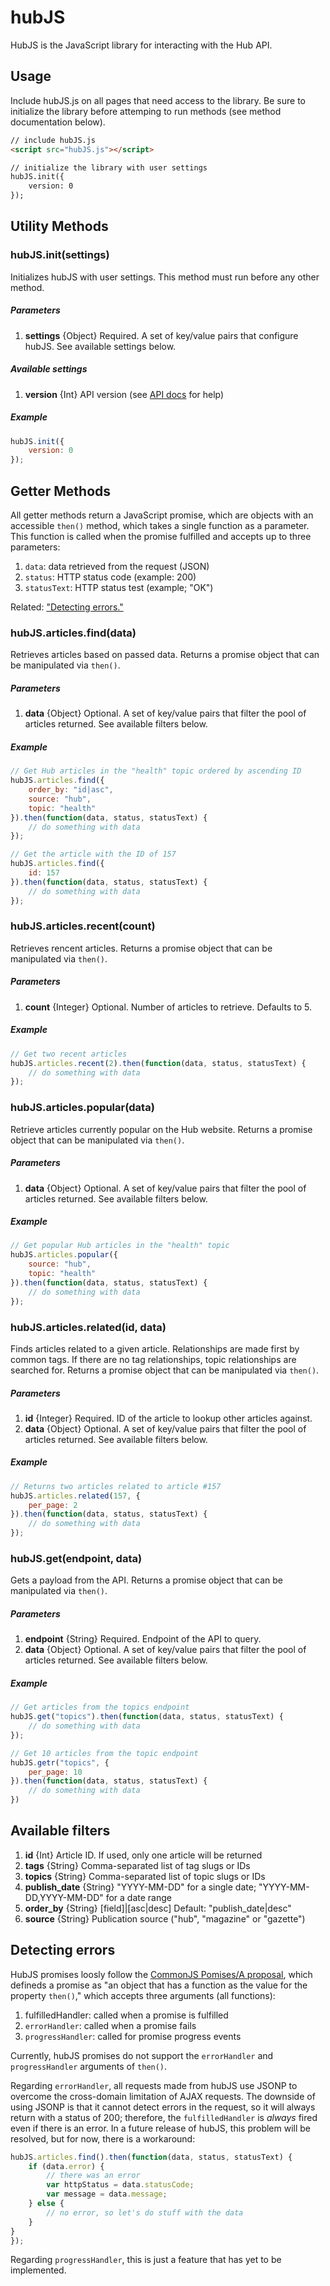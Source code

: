 # hubJS

HubJS is the JavaScript library for interacting with the Hub API.


## Usage

Include hubJS.js on all pages that need access to the library. Be sure to initialize the library before attemping to run methods (see method documentation below).

```html
// include hubJS.js
<script src="hubJS.js"></script>

// initialize the library with user settings
hubJS.init({
	version: 0
});
```


## Utility Methods

### hubJS.init(settings)
Initializes hubJS with user settings. This method must run before any other method.

##### Parameters

1. __settings__ {Object} Required. A set of key/value pairs that configure hubJS. See available settings below.


##### Available settings
1. __version__ {Int} API version (see [API docs](http://api.hub.jhu.edu/docs) for help)

##### Example

```javascript
hubJS.init({
	version: 0
});
```

## Getter Methods

All getter methods return a JavaScript promise, which are objects with an accessible `then()` method, which takes a single function as a parameter. This function is called when the promise fulfilled and accepts up to three parameters:

1. `data`: data retrieved from the request (JSON)
2. `status`: HTTP status code (example: 200)
3. `statusText`: HTTP status test (example; "OK")

Related: ["Detecting errors."](#detecting-errors)

### hubJS.articles.find(data)
Retrieves articles based on passed data. Returns a promise object that can be manipulated via `then()`.

##### Parameters

1. __data__ {Object} Optional. A set of key/value pairs that filter the pool of articles returned. See available filters below.


##### Example

```javascript
// Get Hub articles in the "health" topic ordered by ascending ID
hubJS.articles.find({
	order_by: "id|asc",
	source: "hub",
	topic: "health"
}).then(function(data, status, statusText) {
	// do something with data
});

// Get the article with the ID of 157
hubJS.articles.find({
	id: 157
}).then(function(data, status, statusText) {
	// do something with data
});
```


### hubJS.articles.recent(count)

Retrieves rencent articles. Returns a promise object that can be manipulated via `then()`.

##### Parameters

1. __count__ {Integer} Optional. Number of articles to retrieve. Defaults to 5.

##### Example

```javascript
// Get two recent articles
hubJS.articles.recent(2).then(function(data, status, statusText) {
	// do something with data
});
```


### hubJS.articles.popular(data)

Retrieve articles currently popular on the Hub website. Returns a promise object that can be manipulated via `then()`.

##### Parameters

1. __data__ {Object} Optional. A set of key/value pairs that filter the pool of articles returned. See available filters below.

##### Example

```javascript
// Get popular Hub articles in the "health" topic
hubJS.articles.popular({
	source: "hub",
	topic: "health"
}).then(function(data, status, statusText) {
	// do something with data
});
```

### hubJS.articles.related(id, data)

Finds articles related to a given article. Relationships are made first by common tags. If there are no tag relationships, topic relationships are searched for. Returns a promise object that can be manipulated via `then()`.

##### Parameters

1. __id__ {Integer} Required. ID of the article to lookup other articles against.
1. __data__ {Object} Optional. A set of key/value pairs that filter the pool of articles returned. See available filters below.

##### Example

```javascript
// Returns two articles related to article #157
hubJS.articles.related(157, {
	per_page: 2
}).then(function(data, status, statusText) {
	// do something with data
});
```


### hubJS.get(endpoint, data)

Gets a payload from the API. Returns a promise object that can be manipulated via `then()`.

##### Parameters

1. __endpoint__ {String} Required. Endpoint of the API to query.
1. __data__ {Object} Optional. A set of key/value pairs that filter the pool of articles returned. See available filters below.

##### Example

```javascript
// Get articles from the topics endpoint
hubJS.get("topics").then(function(data, status, statusText) {
	// do something with data
});

// Get 10 articles from the topic endpoint
hubJS.getr("topics", {
	per_page: 10
}).then(function(data, status, statusText) {
	// do something with data
})
```

## Available filters
1. __id__ {Int} Article ID. If used, only one article will be returned
1. __tags__ {String} Comma-separated list of tag slugs or IDs
1. __topics__ {String} Comma-separated list of topic slugs or IDs
1. __publish_date__ {String} "YYYY-MM-DD" for a single date; "YYYY-MM-DD,YYYY-MM-DD" for a date range
1. __order_by__ {String} [field]|[asc|desc] Default: "publish_date|desc"
1. __source__ {String} Publication source ("hub", "magazine" or "gazette")


## <a name="detecting-errors"></a> Detecting errors

HubJS promises loosly follow the [CommonJS Pomises/A proposal](http://wiki.commonjs.org/wiki/Promises/A), which defineds a promise as "an object that has a function as the value for the property `then()`," which accepts three arguments (all functions):

1. fulfilledHandler: called when a promise is fulfilled
2. `errorHandler`: called when a promise fails
3. `progressHandler`: called for promise progress events

Currently, hubJS promises do not support the `errorHandler` and `progressHandler` arguments of `then()`.

Regarding `errorHandler`, all requests made from hubJS use JSONP to overcome the cross-domain limitation of AJAX requests. The downside of using JSONP is that it cannot detect errors in the request, so it will always return with a status of 200; therefore, the `fulfilledHandler` is _always_ fired even if there is an error. In a future release of hubJS, this problem will be resolved, but for now, there is a workaround:

```javascript
hubJS.articles.find().then(function(data, status, statusText) {
	if (data.error) {
		// there was an error
		var httpStatus = data.statusCode;
		var message = data.message;
	} else {
		// no error, so let's do stuff with the data
	}
}
});
```

Regarding `progressHandler`, this is just a feature that has yet to be implemented.